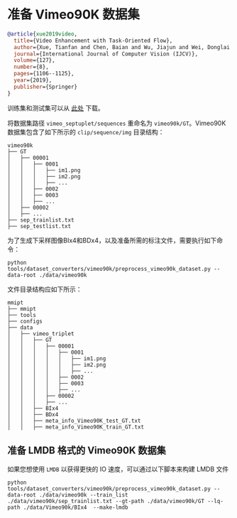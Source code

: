 # 准备 Vimeo90K 数据集

<!-- [DATASET] -->

```bibtex
@article{xue2019video,
  title={Video Enhancement with Task-Oriented Flow},
  author={Xue, Tianfan and Chen, Baian and Wu, Jiajun and Wei, Donglai and Freeman, William T},
  journal={International Journal of Computer Vision (IJCV)},
  volume={127},
  number={8},
  pages={1106--1125},
  year={2019},
  publisher={Springer}
}
```

训练集和测试集可以从 [此处](http://toflow.csail.mit.edu/) 下载。

将数据集路径 `vimeo_septuplet/sequences` 重命名为 `vimeo90k/GT`。Vimeo90K 数据集包含了如下所示的 `clip/sequence/img` 目录结构：

```text
vimeo90k
├── GT
│   ├── 00001
│   │   ├── 0001
│   │   │   ├── im1.png
│   │   │   ├── im2.png
│   │   │   ├── ...
│   │   ├── 0002
│   │   ├── 0003
│   │   ├── ...
│   ├── 00002
│   ├── ...
├── sep_trainlist.txt
├── sep_testlist.txt
```

为了生成下采样图像BIx4和BDx4，以及准备所需的标注文件，需要执行如下命令：

```shell
python tools/dataset_converters/vimeo90k/preprocess_vimeo90k_dataset.py --data-root ./data/vimeo90k
```

文件目录结构应如下所示：

```text
mmipt
├── mmipt
├── tools
├── configs
├── data
│   ├── vimeo_triplet
│   │   ├── GT
│   │   │   ├── 00001
│   │   │   │   ├── 0001
│   │   │   │   │   ├── im1.png
│   │   │   │   │   ├── im2.png
│   │   │   │   │   ├── ...
│   │   │   │   ├── 0002
│   │   │   │   ├── 0003
│   │   │   │   ├── ...
│   │   │   ├── 00002
│   │   │   ├── ...
│   │   ├── BIx4
│   │   ├── BDx4
│   │   ├── meta_info_Vimeo90K_test_GT.txt
│   │   ├── meta_info_Vimeo90K_train_GT.txt
```

## 准备 LMDB 格式的 Vimeo90K 数据集

如果您想使用 `LMDB` 以获得更快的 IO 速度，可以通过以下脚本来构建 LMDB 文件

```shell
python tools/dataset_converters/vimeo90k/preprocess_vimeo90k_dataset.py --data-root ./data/vimeo90k --train_list ./data/vimeo90k/sep_trainlist.txt --gt-path ./data/vimeo90k/GT --lq-path ./data/Vimeo90k/BIx4  --make-lmdb
```
